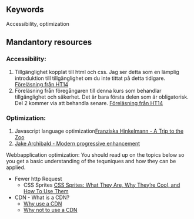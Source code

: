 ## Keywords
Accessibility, optimization

## Mandantory resources 
### Accessibility:
1. Tillgänglighet kopplat till html och css. Jag ser detta som en lämplig introduktion till tillgänglighet om du inte tittat på detta tidigare.
[Föreläsning från HT14](https://youtu.be/PKkUEDgHRJ8?t=58m52s)
2. Föreläsning från föregångaren till denna kurs som behandlar tillgänglighet och säkerhet. Det är bara första delen som är obligatorisk. Del 2 kommer via att behandla senare. [Föreläsning från HT14](https://youtu.be/waOIdyty-Hc?t=2m40s)

### Optimization:
1. Javascript language optimization[Franziska Hinkelmann - A Trip to the Zoo](https://www.youtube.com/watch?v=1kAkGWJZ6Zo)
2. [Jake Archibald - Modern progressive enhancement](https://www.youtube.com/watch?v=EVEiIlJSx_Y)

Webbapplication optimization:
You should read up on the topics below so you get a basic understanding of the tequniques and how they can be applied.
* Fewer http Request
  * CSS Sprites [CSS Sprites: What They Are, Why They’re Cool, and How To Use Them](https://css-tricks.com/css-sprites/)
* CDN - What is a CDN?
  * [Why use a CDN](http://www.sitepoint.com/7-reasons-to-use-a-cdn/)
  * [Why not to use a CDN](http://www.sitepoint.com/7-reasons-not-to-use-a-cdn/)
